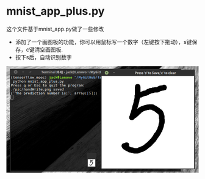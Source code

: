 # mnist_app_plus.py
这个文件基于mnist_app.py做了一些修改
- 添加了一个画图板的功能，你可以用鼠标写一个数字（左键按下拖动），s键保存，c键清空画图板.
- 按下s后，自动识别数字
<img src="./pic/draw.png">
